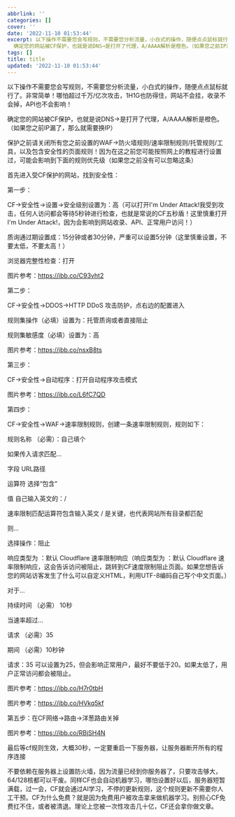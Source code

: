 ```yaml
---
abbrlink: ''
categories: []
cover: ''
date: '2022-11-10 01:53:44'
excerpt: 以下操作不需要您会写规则，不需要您分析流量，小白式的操作，随便点点鼠标就行了。非常简单！哪怕超过千万/亿次攻击，1H1G也防得住，网站不会挂，收录不会掉，API也不会影响！
  确定您的网站被CF保护，也就是说DNS→是打开了代理，A/AAAA解析是橙色。（如果您之前IP漏了，那么就需要换IP） 保护之前请关闭所有您之前设置的WAF→防火墙规则/速率限制规则/托管规则/工具，以及包含安全性的页面规则！...
tags: []
title: title
updated: '2022-11-10 01:53:44'
---
```

以下操作不需要您会写规则，不需要您分析流量，小白式的操作，随便点点鼠标就行了。非常简单！哪怕超过千万/亿次攻击，1H1G也防得住，网站不会挂，收录不会掉，API也不会影响！

确定您的网站被CF保护，也就是说DNS→是打开了代理，A/AAAA解析是橙色。（如果您之前IP漏了，那么就需要换IP）

保护之前请关闭所有您之前设置的WAF→防火墙规则/速率限制规则/托管规则/工具，以及包含安全性的页面规则！因为在这之前您可能按照网上的教程进行设置过，可能会影响到下面的规则优先级（如果您之前没有可以忽略这条）

首先进入受CF保护的网站，找到安全性：

第一步：

CF→安全性→设置→安全级别设置为：高（可以打开I'm Under Attack!我受到攻击，任何人访问都会等待5秒钟进行检查，也就是常说的CF五秒盾！这里慎重打开I'm Under Attack!，因为会影响到网站收录、API、正常用户访问！）

质询通过期设置成：15分钟或者30分钟，严重可以设置5分钟（这里慎重设置，不要太低，不要太高！）

浏览器完整性检查：打开

图片参考：https://ibb.co/C93vht2

第二步：

CF→安全性→DDOS→HTTP DDoS 攻击防护，点右边的配置进入

规则集操作（必填）设置为：托管质询或者直接阻止

规则集敏感度（必填）设置为：高

图片参考：https://ibb.co/nsxB8ts

第三步：

CF→安全性→自动程序：打开自动程序攻击模式

图片参考：https://ibb.co/L6fC7QD

第四步：

CF→安全性→WAF→速率限制规则，创建一条速率限制规则，规则如下：

规则名称 （必需）：自己填个

如果传入请求匹配…

字段               URL路径

运算符               选择“包含”

值                     自己输入英文的：/

速率限制匹配运算符包含输入英文 / 是关键，也代表网站所有目录都匹配

则...

选择操作：阻止

响应类型为 ：默认 Cloudflare 速率限制响应（响应类型为 ：默认 Cloudflare 速率限制响应，这会告诉访问被阻止，跳转到CF速度限制阻止页面。如果您想告诉您的网站访客发生了什么可以自定义HTML，利用UTF-8编码自己写个中文页面。）

对于…

持续时间 （必需） 10秒

当速率超过…

请求 （必需）35

期间 （必需）10秒钟

请求：35 可以设置为25，但会影响正常用户，最好不要低于20。如果太低了，用户正常访问都会被阻止。

图片参考：https://ibb.co/H7r0tbH

图片参考：https://ibb.co/HVkq5kf

第五步：在CF网络→路由→洋葱路由关掉

图片参考：https://ibb.co/RBjSH4N

最后等cf规则生效，大概30秒，一定要重启一下服务器，让服务器断开所有的程序连接

不要依赖在服务器上设置防火墙，因为流量已经到你服务器了，只要攻击够大，64/128核都可以干废。同样CF也会自动机器学习，哪怕设置好以后，服务器短暂满载，过一会，CF就会通过AI学习，不停的更新规则，这个规则更新不需要你人工干预。CF为什么免费？就是因为免费用户被攻击拿来做机器学习。别担心CF免费扛不住，或者被清退。理论上您被一次性攻击几十亿，CF还会拿你做文章。
